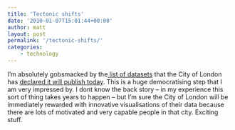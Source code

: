 ```yaml
---
title: 'Tectonic shifts'
date: '2010-01-07T15:01:44+00:00'
author: matt
layout: post
permalink: '/tectonic-shifts/'
categories:
    - technology
---
```


I’m absolutely gobsmacked by the[ list of datasets](http://data.london.gov.uk/datastore/data-packages-launch) that the City of London has [declared it will publish today](http://www.london.gov.uk/view_press_release.jsp?releaseid=24640). This is a huge democratising step that I am very impressed by. I dont know the back story – in my experience this sort of thing takes years to happen – but I’m sure the City of London will be immediately rewarded with innovative visualisations of their data because there are lots of motivated and very capable people in that city. Exciting stuff.
